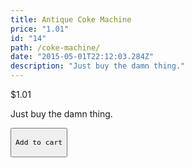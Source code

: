 ```yaml
---
title: Antique Coke Machine
price: "1.01"
id: "14"
path: /coke-machine/
date: "2015-05-01T22:12:03.284Z"
description: "Just buy the damn thing."
---
```


<section>
  <p className="price">$1.01</p>
  <p>Just buy the damn thing.</p>
  <button
    class="snipcart-add-item"
    data-item-id="14"
    data-item-price="1.01"
    data-item-url="/"
    data-item-name="Antique Coke Machine">
    
    Add to cart
  </button>
</section>